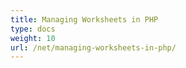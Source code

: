 ```yaml
---
title: Managing Worksheets in PHP
type: docs
weight: 10
url: /net/managing-worksheets-in-php/
---
```



